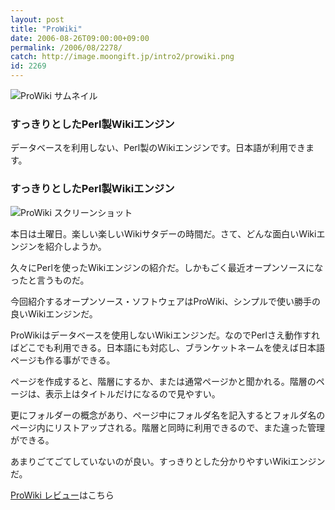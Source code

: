 ```yaml
---
layout: post
title: "ProWiki"
date: 2006-08-26T09:00:00+09:00
permalink: /2006/08/2278/
catch: http://image.moongift.jp/intro2/prowiki.png
id: 2269
---
```

 ![ProWiki サムネイル](http://image.moongift.jp/intro2/prowiki.t.png "ProWiki サムネイル")
  

### すっきりとしたPerl製Wikiエンジン
  
データベースを利用しない、Perl製のWikiエンジンです。日本語が利用できます。  
<!--more-->  

### すっきりとしたPerl製Wikiエンジン
  

![ProWiki スクリーンショット](http://image.moongift.jp/intro2/prowiki.png "ProWiki スクリーンショット")

  

本日は土曜日。楽しい楽しいWikiサタデーの時間だ。さて、どんな面白いWikiエンジンを紹介しようか。

  

久々にPerlを使ったWikiエンジンの紹介だ。しかもごく最近オープンソースになったと言うものだ。

  

今回紹介するオープンソース・ソフトウェアはProWiki、シンプルで使い勝手の良いWikiエンジンだ。

  

ProWikiはデータベースを使用しないWikiエンジンだ。なのでPerlさえ動作すればどこでも利用できる。日本語にも対応し、ブランケットネームを使えば日本語ページも作る事ができる。

  

ページを作成すると、階層にするか、または通常ページかと聞かれる。階層のページは、表示上はタイトルだけになるので見やすい。

  

更にフォルダーの概念があり、ページ中にフォルダ名を記入するとフォルダ名のページ内にリストアップされる。階層と同時に利用できるので、また違った管理ができる。

  

あまりごてごてしていないのが良い。すっきりとした分かりやすいWikiエンジンだ。

  

[ProWiki レビュー](http://oss.moongift.jp/review/i-2282.html)はこちら

